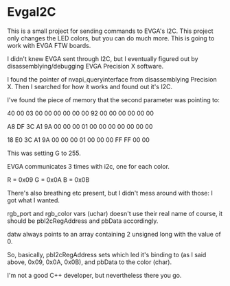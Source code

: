 # EvgaI2C
This is a small project for sending commands to EVGA's I2C. This project only changes the LED colors, but you can do much more.
This is going to work with EVGA FTW boards.

I didn't knew EVGA sent through I2C, but I eventually figured out by disassemblying/debugging EVGA Precision X software. 

I found the pointer of nvapi_queryinterface from disassemblying Precision X. Then I searched for how it works and found out it's I2C.

I've found the piece of memory that the second parameter was pointing to:

40 00 03 00 00 00 00 00 00 92 00 00 00 00 00 00

A8 DF 3C A1 9A 00 00 00 01 00 00 00 00 00 00 00 

18 E0 3C A1 9A 00 00 00 01 00 00 00 FF FF 00 00

This was setting G to 255.

EVGA communicates 3 times with i2c, one for each color. 

R = 0x09
G = 0x0A
B = 0x0B

There's also breathing etc present, but I didn't mess around with those: I got what I wanted.

rgb_port and rgb_color vars (uchar) doesn't use their real name of course, it should be pbI2cRegAddress and pbData accordingly.

datw always points to an array containing 2 unsigned long with the value of 0.

So, basically, pbI2cRegAddress sets which led it's binding to (as I said above, 0x09, 0x0A, 0x0B), and pbData to the color (char).

I'm not a good C++ developer, but nevertheless there you go.

